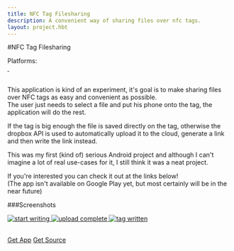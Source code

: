 ```yaml
---
title: NFC Tag Filesharing
description: A convenient way of sharing files over nfc tags.
layout: project.hbt
---
```


#NFC Tag Filesharing  
<div id="platforms">Platforms: <i class="fa fa-android fa-lg"></i> </div>  
<div id="cover">
    <a href="/images/projects/screens/nfc/header/nfc_select_file.png" title="Select file">
        <img data-interchange="[/images/projects/screens/nfc/header/nfc_select_file_small.png, (default)], [/images/projects/screens/nfc/header/nfc_select_file_large.png, (large)]"/>
    </a>
    <a href="/images/projects/screens/nfc/header/nfc_uploading.png" title="Uploading a file">
        <img data-interchange="[/images/projects/screens/nfc/header/nfc_uploading_small.png, (default)], [/images/projects/screens/nfc/header/nfc_uploading_large.png, (large)]"/>
    </a>
</div>

<br/>

This application is kind of an experiment, it's goal is to make sharing files over NFC tags as easy and convenient as possible.  
The user just needs to select a file and put his phone onto the tag, the application will do the rest.  

If the tag is big enough the file is saved directly on the tag, otherwise the dropbox API is used to automatically upload it to the cloud, generate a link and then write the link instead.  

This was my first (kind of) serious Android project and although I can't imagine a lot of real use-cases for it,
I still think it was a neat project.  

If you're interested you can check it out at the links below!  
(The app isn't available on Google Play yet, but most certainly will be in the near future)  

###Screenshots
<div id="screens">
    <a href="/images/projects/screens/nfc/gallery/nfc_start.png" title="Start writing">
        <img src="/images/projects/screens/nfc/gallery/nfc_start_thumb.png" alt="start writing"/>
    </a>
    <a href="/images/projects/screens/nfc/gallery/nfc_uploaded.png" title="Upload complete">
        <img src="/images/projects/screens/nfc/gallery/nfc_uploaded_thumb.png" alt="upload complete"/>
    </a>
    <a href="/images/projects/screens/nfc/gallery/nfc_written.png" title="Tag written">
        <img src="/images/projects/screens/nfc/gallery/nfc_written_thumb.png" alt="tag written"/>
    </a>
</div>  

<br/>

<a href="https://bitbucket.org/fschrofner/nfctagfilesharing/downloads" class="warning hollow button">Get App</a>
<a href="https://bitbucket.org/fschrofner/nfctagfilesharing" class="warning hollow button">Get Source</a>
